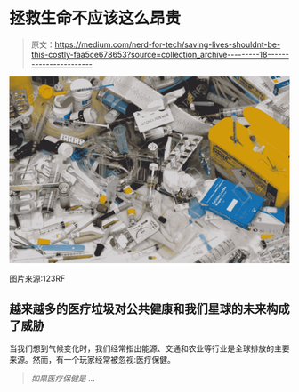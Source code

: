 # 拯救生命不应该这么昂贵

> 原文：<https://medium.com/nerd-for-tech/saving-lives-shouldnt-be-this-costly-faa5ce678653?source=collection_archive---------18----------------------->

![](img/5dac1f0fdac18cee0be2221bc2a5e603.png)

图片来源:123RF

## 越来越多的医疗垃圾对公共健康和我们星球的未来构成了威胁

当我们想到气候变化时，我们经常指出能源、交通和农业等行业是全球排放的主要来源。然而，有一个玩家经常被忽视:医疗保健。

> *如果医疗保健是* …